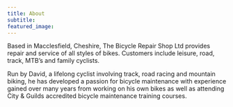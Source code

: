 ```yaml
---
title: About
subtitle:
featured_image:
---
```

Based in Macclesfield, Cheshire, The Bicycle Repair Shop Ltd provides repair and service of all styles of bikes. Customers include leisure, road, track, MTB’s and family cyclists.

Run by David, a lifelong cyclist involving track, road racing and mountain biking, he has developed a passion for bicycle maintenance with experience gained over many years from working on his own bikes as well as attending City & Guilds accredited bicycle maintenance training courses.
